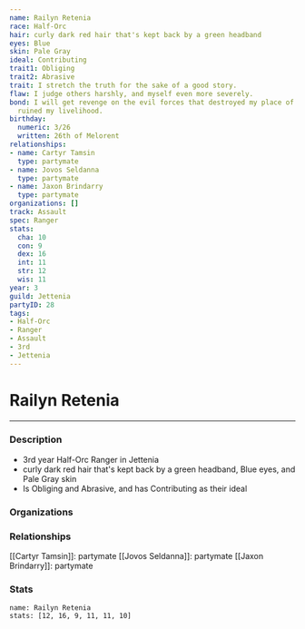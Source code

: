 ```yaml
---
name: Railyn Retenia
race: Half-Orc
hair: curly dark red hair that's kept back by a green headband
eyes: Blue
skin: Pale Gray
ideal: Contributing
trait1: Obliging
trait2: Abrasive
trait: I stretch the truth for the sake of a good story.
flaw: I judge others harshly, and myself even more severely.
bond: I will get revenge on the evil forces that destroyed my place of business and
  ruined my livelihood.
birthday:
  numeric: 3/26
  written: 26th of Melorent
relationships:
- name: Cartyr Tamsin
  type: partymate
- name: Jovos Seldanna
  type: partymate
- name: Jaxon Brindarry
  type: partymate
organizations: []
track: Assault
spec: Ranger
stats:
  cha: 10
  con: 9
  dex: 16
  int: 11
  str: 12
  wis: 11
year: 3
guild: Jettenia
partyID: 28
tags:
- Half-Orc
- Ranger
- Assault
- 3rd
- Jettenia
---
```

# Railyn Retenia
---
### Description
- 3rd year Half-Orc Ranger in Jettenia
- curly dark red hair that's kept back by a green headband, Blue eyes, and Pale Gray skin
- Is Obliging and Abrasive, and has Contributing as their ideal

### Organizations
### Relationships
[[Cartyr Tamsin]]: partymate
[[Jovos Seldanna]]: partymate
[[Jaxon Brindarry]]: partymate
### Stats
```statblock
name: Railyn Retenia
stats: [12, 16, 9, 11, 11, 10]
```